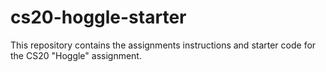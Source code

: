 # cs20-hoggle-starter

This repository contains the assignments instructions and starter code for the CS20 "Hoggle" assignment.
